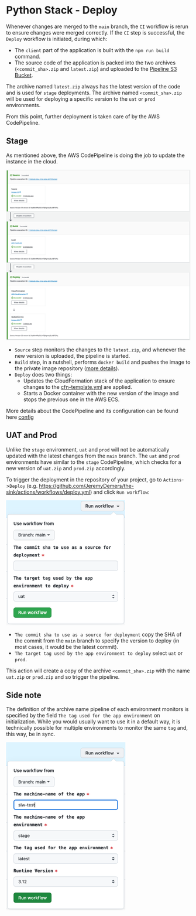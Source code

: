 # Python Stack - Deploy

Whenever changes are merged to the `main` branch, the `CI` workflow is rerun to ensure changes were merged correctly. If the `CI` step is successful, the `Deploy` workflow is initiated, during which:

* The `client` part of the application is built with the `npm run build` command.
* The source code of the application is packed into the two archives (`<commit_sha>.zip` and `latest.zip`) and uploaded to the [Pipeline S3 Bucket](../../platform).

The archive named `latest.zip` always has the latest version of the code and is used for `stage` deployments.
The archive named `<commit_sha>.zip` will be used for deploying a specific version to the `uat` or `prod` environments.

From this point, further deployment is taken care of by the AWS CodePipeline.

## Stage

As mentioned above, the AWS CodePipeline is doing the job to update the instance in the cloud.

![deploy--pipeline.png](img/deploy--pipeline.png)

* `Source` step monitors the changes to the `latest.zip`, and whenever the new version is uploaded, the pipeline is started.
* `Build` step, in a nutshell, performs `docker build` and pushes the image to the private image repository ([more details](/aws/buildspec.yaml)).
* `Deploy` does two things:
    * Updates the CloudFormation stack of the application to ensure changes to the [cfn-template.yml](/aws/cfn-template.yml) are applied.
    * Starts a Docker container with the new version of the image and stops the previous one in the AWS ECS.

More details about the CodePipeline and its configuration can be found here [config](../config)

## UAT and Prod

Unlike the `stage` environment, `uat` and `prod` will not be automatically updated with the latest changes from the `main` branch. The `uat` and `prod` environments have similar to the `stage` CodePipeline, which checks for a new version of `uat.zip` and `prod.zip` accordingly.

To trigger the deployment in the repository of your project, go to `Actions`->`Deploy` (e.g. https://github.com/JeremyDemers/the-sink/actions/workflows/deploy.yml) and click `Run workflow`:

![init--deploy.png](../init/img/init--deploy.png)

* `The commit sha to use as a source for deployment` copy the SHA of the commit from the `main` branch to specify the version to deploy (in most cases, it would be the latest commit).
* `The target tag used by the app environment to deploy` select `uat` or `prod`.

This action will create a copy of the archive `<commit_sha>.zip` with the name `uat.zip` or `prod.zip` and so trigger the pipeline.

## Side note

The definition of the archive name pipeline of each environment monitors is specified by the field `The tag used for the app environment` on initialization. While you would usually want to use it in a default way, it is technically possible for multiple environments to monitor the same `tag` and, this way, be in sync.

![init--python.png](../init/img/init--python.png)
